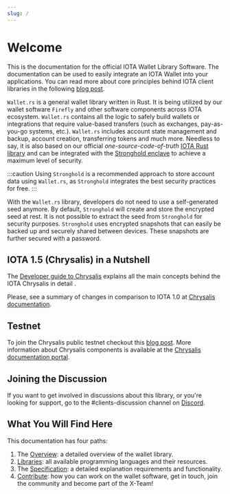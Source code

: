 ```yaml
---
slug: /
---
```

# Welcome
This is the documentation for the official IOTA Wallet Library Software. The documentation can be used to easily integrate an IOTA Wallet into your applications. You can read more about core principles behind IOTA client libraries in the following [blog post](https://blog.iota.org/the-new-iota-client-libraries-harder-better-faster-stronger/).

`Wallet.rs` is a general wallet library written in Rust. It is being utilized by our wallet software `Firefly` and other software components across IOTA ecosystem. `Wallet.rs` contains all the logic to safely build wallets or integrations that require value-based transfers (such as exchanges, pay-as-you-go systems, etc.). `Wallet.rs` includes account state management and backup, account creation, transferring tokens and much more. Needless to say, it is also based on our official _one-source-code-of-truth_ [IOTA Rust library](https://github.com/iotaledger/iota.rs) and can be integrated with the [Stronghold enclave](https://blog.iota.org/iota-stronghold-6ce55d311d7c/) to achieve a maximum level of security.

:::caution
Using `Stronghold` is a recommended approach to store account data using `Wallet.rs`, as `Stronghold` integrates the best security practices for free.
:::

With the `Wallet.rs` library, developers do not need to use a self-generated seed anymore. By default, `Stronghold` will create and store the encrypted seed at rest. It is not possible to extract the seed from `Stronghold` for security purposes. `Stronghold` uses encrypted snapshots that can easily be backed up and securely shared between devices. These snapshots are further secured with a password.

## IOTA 1.5 (Chrysalis) in a Nutshell
The [Developer guide to Chrysalis](https://chrysalis.docs.iota.org/guides/dev_guide.html) explains all the main concepts behind the IOTA Chrysalis in detail .

Please, see a summary of changes in comparison to IOTA 1.0 at [Chrysalis documentation](https://chrysalis.docs.iota.org/guides/index.html).

## Testnet
To join the Chrysalis public testnet checkout this [blog post](https://blog.iota.org/chrysalis-phase-2-testnet-out-now/). More information about Chrysalis components is available at the [Chrysalis documentation portal](https://chrysalis.docs.iota.org/).

## Joining the Discussion
If you want to get involved in discussions about this library, or you're looking for support, go to the #clients-discussion channel on [Discord](https://discord.iota.org).

## What You Will Find Here
This documentation has four paths:
1. The [Overview](overview/README.md): a detailed overview of the wallet library. 
2. [Libraries](libraries/README.md): all available programming languages and their resources.
3. The [Specification](specs/README.md): a detailed explanation requirements and functionality.
4. [Contribute](contribute.md): how you can work on the wallet software, get in touch, join the community and become part of the X-Team!
